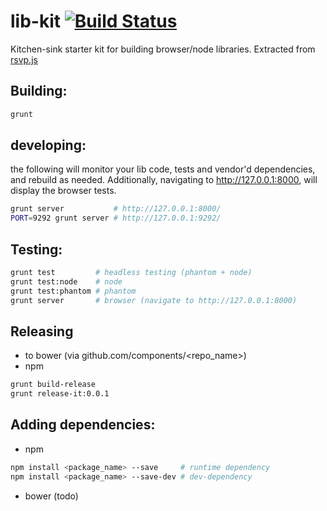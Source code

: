 # lib-kit [![Build Status](https://secure.travis-ci.org/stefanpenner/lib-kit.png?branch=master)](http://travis-ci.org/stefanpenner/lib-kit)

Kitchen-sink starter kit for building browser/node libraries. Extracted
from [rsvp.js](https://github.com/tildeio/rsvp.js)

Building:
---------

```sh
grunt
```

developing:
-----------

the following will monitor your lib code, tests and vendor'd
dependencies, and rebuild as needed. Additionally, navigating to
http://127.0.0.1:8000, will display the browser tests.

```sh
grunt server           # http://127.0.0.1:8000/
PORT=9292 grunt server # http://127.0.0.1:9292/
```

Testing:
--------

```sh
grunt test         # headless testing (phantom + node)
grunt test:node    # node
grunt test:phantom # phantom
grunt server       # browser (navigate to http://127.0.0.1:8000)
```

Releasing
---------

- to bower (via github.com/components/<repo_name>)
- npm

```sh
grunt build-release
grunt release-it:0.0.1
```

Adding dependencies:
--------------------

- npm

```sh
npm install <package_name> --save     # runtime dependency
npm install <package_name> --save-dev # dev-dependency
```

- bower (todo)
